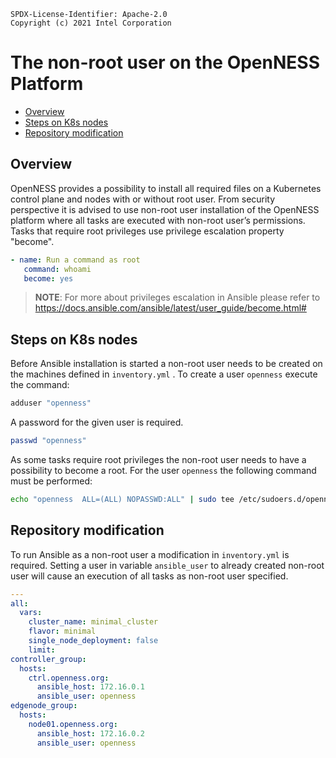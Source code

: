 ```text
SPDX-License-Identifier: Apache-2.0
Copyright (c) 2021 Intel Corporation
```
<!-- omit in toc -->
# The non-root user on the OpenNESS Platform
- [Overview](#overview)
- [Steps on K8s nodes](#steps-on-k8s-nodes)
- [Repository modification](#repository-modification)

## Overview

OpenNESS provides a possibility to install all required files on a Kubernetes control plane and nodes with or without root user. From security perspective it is advised to use non-root user installation of the OpenNESS platform where all tasks are executed with non-root user’s permissions. Tasks that require root privileges use privilege escalation property "become".

   ```yml
  - name: Run a command as root
      command: whoami
      become: yes
   ```

>**NOTE**: For more about privileges escalation in Ansible please refer to https://docs.ansible.com/ansible/latest/user_guide/become.html#

## Steps on K8s nodes

Before Ansible installation is started a non-root user needs to be created on the machines defined in `inventory.yml` . To create a user `openness` execute the command:

```bash
adduser "openness"
```

A password for the given user is required.

```bash
passwd "openness"
```

As some tasks require root privileges the non-root user needs to have a possibility to become a root. For the user `openness` the following command must be performed:

```bash
echo "openness  ALL=(ALL) NOPASSWD:ALL" | sudo tee /etc/sudoers.d/openness
```

## Repository modification

To run Ansible as a non-root user a modification in `inventory.yml` is required. Setting a user in variable `ansible_user` to already created non-root user will cause an execution of all tasks as non-root user specified.

```yaml
---
all:
  vars:
    cluster_name: minimal_cluster
    flavor: minimal
    single_node_deployment: false
    limit:
controller_group:
  hosts:
    ctrl.openness.org:
      ansible_host: 172.16.0.1
      ansible_user: openness
edgenode_group:
  hosts:
    node01.openness.org:
      ansible_host: 172.16.0.2
      ansible_user: openness
```
